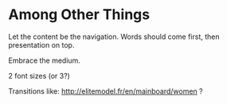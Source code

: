 # Among Other Things

Let the content be the navigation. Words should come first, then presentation on top.

Embrace the medium.

2 font sizes (or 3?)

Transitions like: http://elitemodel.fr/en/mainboard/women ?
